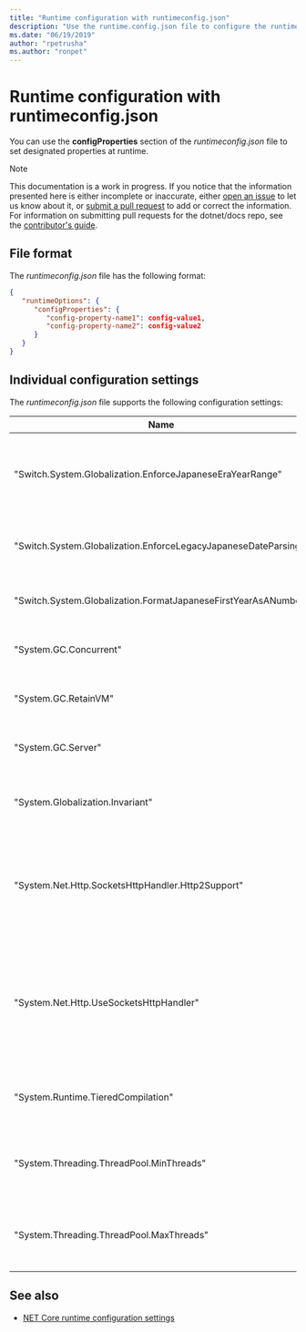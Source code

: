 ```yaml
---
title: "Runtime configuration with runtimeconfig.json"
description: "Use the runtime.config.json file to configure the runtime behavior of .NET Core applications."
ms.date: "06/19/2019"
author: "rpetrusha"
ms.author: "ronpet"
---
```

# Runtime configuration with runtimeconfig.json

You can use the **configProperties** section of the *runtimeconfig.json* file to set designated properties at runtime. 

> [!NOTE]
> This documentation is a work in progress. If you notice that the information presented here is either incomplete or inaccurate, either [open an issue](https://github.com/dotnet/docs/issues) to let us know about it, or [submit a pull request](https://github.com/dotnet/docs/pulls) to add or correct the information. For information on submitting pull requests for the dotnet/docs repo, see the [contributor's guide](https://github.com/dotnet/docs/blob/master/CONTRIBUTING.md).

## File format

The *runtimeconfig.json* file has the following format:

```json
{
   "runtimeOptions": {
      "configProperties": {
         "config-property-name1": config-value1,
         "config-property-name2": config-value2
      }
   }
}
```

## Individual configuration settings

The *runtimeconfig.json* file supports the following configuration settings:

|Name|Value|Description|
|--|--|--|
|"Switch.System.Globalization.EnforceJapaneseEraYearRange"|true &#124; false|Determines whether range checks for calendars that support multiple eras are relaxed (`false`, the default value) or whether dates that overflow an era's date range throw an <xref:System.ArgumentOutOfRangeException> (`true`). For more information, see [Calendars, eras, and date ranges: Relaxed range checks](../../standard/datetime/working-with-calendars.md#calendars-eras-and-date-ranges-relaxed-range-checks).|
|"Switch.System.Globalization.EnforceLegacyJapaneseDateParsing"|true &#124; false|Determines whether a string that contains either "1" or "Gannen" as the year parses successfully (`false`, the default), or whether only "1" is supported (`true`). For more information, see [Representing dates in calendars with multiple eras](../../standard/datetime/working-with-calendars.md#representing-dates-in-calendars-with-multiple-eras).|
|"Switch.System.Globalization.FormatJapaneseFirstYearAsANumber"|true &#124; false|Determines whether the first year of a Japanese calendar era is formatted as "gannen" (`false`, the default) or as a number. For more information, see [Representing dates in calendars with multiple eras](../../standard/datetime/working-with-calendars.md#representing-dates-in-calendars-with-multiple-eras).|
|"System.GC.Concurrent"|true &#124; false|Determines whether background garbage collection is enabled (`true`, the default value) or disabled (`false`). For more information, see [Background workstation garbage collection](../../standard/garbage-collection/fundamentals.md#background-workstation-garbage-collection) and [Background server garbage collection](../../standard/garbage-collection/fundamentals.md#background-server-garbage-collection).|
|"System.GC.RetainVM"|true &#124; false|Determines whether segments that should be deleted are put on a standby list for future use (`true`) or are released back to the operating system (`false`, the default value).|
|"System.GC.Server"|true &#124; false|Determines whether the application uses server garbage collection (`true`) or workstation garbage collection (`false`, the default value). For more information, see [Configuring garbage collection](../../standard/garbage-collection/fundamentals.md#configuring-garbage-collection).|
|"System.Globalization.Invariant"|true &#124; false|Determines whether a .NET Core application runs in globalization invariant mode without access to culture-specific data and behavior (`true`), or whether it has accesses to cultural data (`false`, the default). For more information, see [.NET Core Globalization Invariant Mode](https://github.com/dotnet/corefx/blob/master/Documentation/architecture/globalization-invariant-mode.md).|
|"System.Net.Http.SocketsHttpHandler.Http2Support"|true &#124; false|Determines whether high-level networking APIs such as <xref:System.Net.Http.HttpClient> use <xref:System.Net.Http.SocketsHttpHandler> (true, the default value) or the legacy >xref:System.Net.Http.HttpClientHandler> (false).<br/><br/>You can also configure this setting programmatically by calling the <xref:System.AppContext.SetSwitch%2A?displayProperty=nameWithType> method.|
|"System.Net.Http.UseSocketsHttpHandler"|true &#124; false|Determines whether high-level networking APIs such as <xref:System.Net.Http.HttpClient?displayProperty=nameWithType> use <xref:System.Net.Http.SocketsHttpHandler?displayProperty=nameWithType> (`true`, the default value) or <xref:System.Net.Http.HttpClientHandler?displayProperty=nameWithType> (`false`).<br/><br/>You can also configure this setting programmatically by calling the <xref:System.AppContext.SetSwitch%2A?displayProperty=nameWithType> method.|
|"System.Runtime.TieredCompilation"|true &#124; false|Determines whether the JIT compiler uses tiered compilation (`true`, the default value starting with .NET Core 3.0) or disables tiered compilation (`false`, the default value in .NET Core 2.1 and .NET Core 2.2). For more information, see [Tiered compilation](../whats-new/dotnet-core-3-0.md#tiered-compilation).|
|"System.Threading.ThreadPool.MinThreads"|*n*|Specifies the minimum number of threads for the worker threadpool, where *n* is an integer that represents the minimum number of threads. This setting corresponds to the <xref:System.Threading.ThreadPool.SetMinThreads%2A?displayProperty=nameWithType> method.|
|"System.Threading.ThreadPool.MaxThreads"|*n*|Specifies the maximum number of threads for the worker threadpool, where *n* is an integer that represents the maximum number of threads. This setting corresponds to the <xref:System.Threading.ThreadPool.SetMaxThreads%2A?displayProperty=nameWithType> method.|

## See also

- [NET Core runtime configuration settings](index.md)
